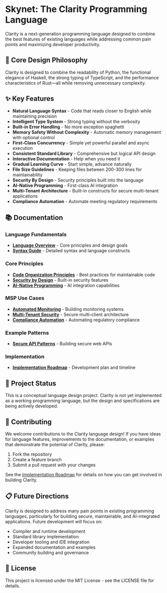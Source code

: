# Skynet: The Clarity Programming Language

Clarity is a next-generation programming language designed to combine the best features of existing languages while addressing common pain points and maximizing developer productivity.

## 🚀 Core Design Philosophy

Clarity is designed to combine the readability of Python, the functional elegance of Haskell, the strong typing of TypeScript, and the performance characteristics of Rust—all while removing unnecessary complexity.

## ✨ Key Features

- **Natural Language Syntax** - Code that reads closer to English while maintaining precision
- **Intelligent Type System** - Strong typing without the verbosity
- **Built-in Error Handling** - No more exception spaghetti
- **Memory Safety Without Complexity** - Automatic memory management with optional control
- **First-Class Concurrency** - Simple yet powerful parallel and async execution
- **Consistent Standard Library** - Comprehensive but logical API design
- **Interactive Documentation** - Help when you need it
- **Gradual Learning Curve** - Start simple, advance naturally
- **File Size Guidelines** - Keeping files between 200-300 lines for maintainability
- **Security By Design** - Security principles built into the language
- **AI-Native Programming** - First-class AI integration
- **Multi-Tenant Architecture** - Built-in constructs for secure multi-tenant applications
- **Compliance Automation** - Automate meeting regulatory requirements

## 📚 Documentation

### Language Fundamentals
- **[Language Overview](docs/language-overview.md)** - Core principles and design goals
- **[Syntax Guide](docs/syntax-guide.md)** - Detailed syntax and language constructs

### Core Principles
- **[Code Organization Principles](docs/principles/code-organization.md)** - Best practices for maintainable code
- **[Security by Design](docs/concepts/security-by-design.md)** - Built-in security features
- **[AI-Native Programming](docs/concepts/ai-native-programming.md)** - AI integration capabilities

### MSP Use Cases
- **[Automated Monitoring](docs/msp-use-cases/automated-monitoring.md)** - Building monitoring systems
- **[Multi-Tenant Security](docs/msp-use-cases/multi-tenant-security.md)** - Secure multi-client architecture
- **[Compliance Automation](docs/msp-use-cases/compliance-automation.md)** - Automating regulatory compliance

### Example Patterns
- **[Secure API Patterns](docs/examples/secure-apis.md)** - Building secure web APIs

### Implementation
- **[Implementation Roadmap](docs/implementation/roadmap.md)** - Development plan and timeline

## 🚧 Project Status

This is a conceptual language design project. Clarity is not yet implemented as a working programming language, but the design and specifications are being actively developed.

## 👥 Contributing

We welcome contributions to the Clarity language design! If you have ideas for language features, improvements to the documentation, or examples that demonstrate the potential of Clarity, please:

1. Fork the repository
2. Create a feature branch
3. Submit a pull request with your changes

See the [Implementation Roadmap](docs/implementation/roadmap.md) for details on how you can get involved in building Clarity.

## 📋 Future Directions

Clarity is designed to address many pain points in existing programming languages, particularly for building secure, maintainable, and AI-integrated applications. Future development will focus on:

- Compiler and runtime development
- Standard library implementation
- Developer tooling and IDE integration
- Expanded documentation and examples
- Community building and governance

## 📝 License

This project is licensed under the MIT License - see the LICENSE file for details.
